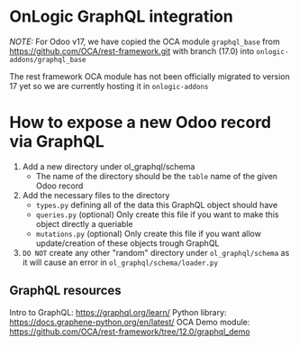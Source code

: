 # OnLogic GraphQL integration

_NOTE:_ For Odoo v17, we have copied the OCA module `graphql_base`
from https://github.com/OCA/rest-framework.git with branch (17.0) into `onlogic-addons/graphql_base`

The rest framework OCA module has not been officially migrated to version 17 yet so we are currently hosting it in `onlogic-addons`

# How to expose a new Odoo record via GraphQL

1. Add a new directory under ol_graphql/schema
   - The name of the directory should be the `table` name of the given Odoo record
2. Add the necessary files to the directory
   - `types.py` defining all of the data this GraphQL object should have
   - `queries.py` (optional) Only create this file if you want to make this object directly a queriable
   - `mutations.py` (optional) Only create this file if you want allow update/creation of these objects trough GraphQL
3. `DO NOT` create any other "random" directory under `ol_graphql/schema` as it will cause an error in `ol_graphql/schema/loader.py`

## GraphQL resources

Intro to GraphQL: https://graphql.org/learn/
Python library: https://docs.graphene-python.org/en/latest/
OCA Demo module: https://github.com/OCA/rest-framework/tree/12.0/graphql_demo
